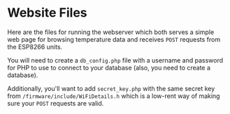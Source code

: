 # Website Files
Here are the files for running the webserver which both serves a simple web page for browsing temperature data and receives `POST` requests from the
ESP8266 units.

You will need to create a `db_config.php` file with a username and password for PHP to use to connect to your database (also, you need to create a database).

Additionally, you'll want to add `secret_key.php` with the same secret key from `/firmware/include/WiFiDetails.h` which is a low-rent way of making sure
your `POST` requests are valid.
